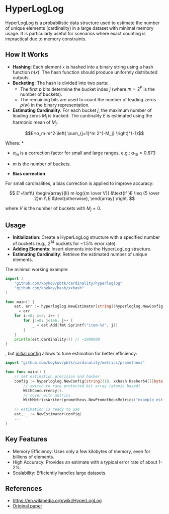 # HyperLogLog

HyperLogLog is a probabilistic data structure used to estimate the number of unique elements (cardinality) in a large
dataset with minimal memory usage. It is particularly useful for scenarios where exact counting is impractical due to
memory constraints.

## How It Works

* **Hashing**: Each element `x` is hashed into a binary string using a hash function $h(x)$. The hash function should produce
uniformly distributed outputs.
* **Bucketing**: The hash is divided into two parts:
  * The first $p$ bits determine the bucket index $j$ (where $m = 2^P$ is the number of buckets).
  * The remaining bits are used to count the number of leading zeros $ρ(w)$ in the binary representation.
* **Estimating Cardinality**: For each bucket $j$, the maximum number of leading zeros $M_j$ is tracked. The cardinality $E$
is estimated using the harmonic mean of $M_j$:

$$E=α_m⋅m^2⋅\left( \sum_{j=1}^m 2^{-M_j} \right)^{-1}$$

Where:
*
  * $α_m$ is a correction factor for small and large ranges, e.g.: $α_{16} ≈ 0.673$
  * $m$ is the number of buckets.


* **Bias correction**

For small cardinalities, a bias correction is applied to improve accuracy:

$$
E'=\left\{
\begin{array}{ll}
m⋅log({m \over V}) &\text{if }E \leq {5 \over 2}m \\
E &\text{otherwise},
\end{array}
\right.
$$

where $V$ is the number of buckets with $M_j = 0$.

## Usage

* **Initialization**: Create a HyperLogLog structure with a specified number of buckets (e.g., $2^{14}$ buckets for ~1.5% error rate).
* **Adding Elements**: Insert elements into the HyperLogLog structure.
* **Estimating Cardinality**: Retrieve the estimated number of unique elements.

The minimal working example:
```go
import (
    "github.com/koykov/pbtk/cardinality/hyperloglog"
    "github.com/koykov/hash/xxhash"
)

func main() {
    est, err := hyperloglog.NewEstimator[string](hyperloglog.NewConfig(18, xxhash.Hasher64[[]byte]{}))
    _ = err
    for i:=0; i<5; i++ {
	    for j:=0; j<1e6; j++ {
		    _ = est.Add(fmt.Sprintf("item-%d", j))
	    }	
    }
    println(est.Cardinality()) // ~1000000
}
```
, but [initial config](config.go) allows to tune estimation for better efficiency:
```go
import "github.com/koykov/pbtk/cardinality/metrics/prometheus"

func func main() {
    // set estimation precision and hasher
    config := hyperloglog.NewConfig[string](18, xxhash.Hasher64[[]byte]{}).
        // switch to race protected bit array (atomic based)
        WithConcurrency().
        // cover with metrics
        WithMetricsWriter(prometheus.NewPrometheusMetrics("example_estimation"))
    
    // estimation is ready to use
    est, _ := NewEstimator(config)
    ...
}
```

## Key Features

* Memory Efficiency: Uses only a few kilobytes of memory, even for billions of elements.
* High Accuracy: Provides an estimate with a typical error rate of about 1-2%.
* Scalability: Efficiently handles large datasets.

## References

* https://en.wikipedia.org/wiki/HyperLogLog
* [Original paper](http://algo.inria.fr/flajolet/Publications/FlFuGaMe07.pdf)
